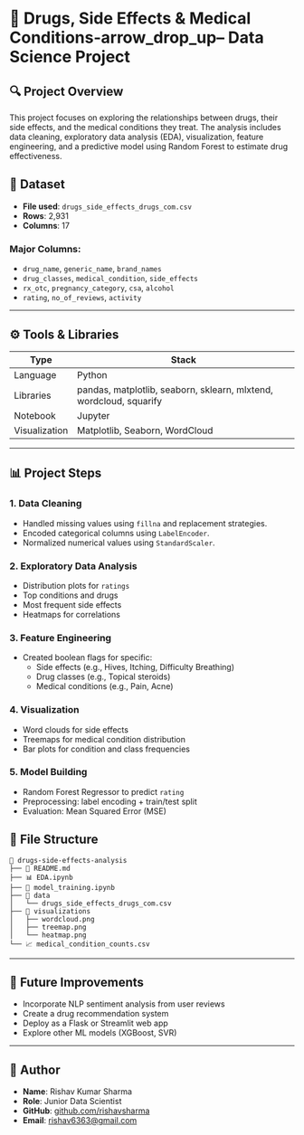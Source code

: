 # 🧪 Drugs, Side Effects & Medical Conditions-arrow_drop_up– Data Science Project

## 🔍 Project Overview
This project focuses on exploring the relationships between drugs, their side effects, and the medical conditions they treat. The analysis includes data cleaning, exploratory data analysis (EDA), visualization, feature engineering, and a predictive model using Random Forest to estimate drug effectiveness.

## 📁 Dataset

- **File used**: `drugs_side_effects_drugs_com.csv`
- **Rows**: 2,931  
- **Columns**: 17

### Major Columns:
- `drug_name`, `generic_name`, `brand_names`
- `drug_classes`, `medical_condition`, `side_effects`
- `rx_otc`, `pregnancy_category`, `csa`, `alcohol`
- `rating`, `no_of_reviews`, `activity`

---

## ⚙️ Tools & Libraries

| Type        | Stack                         |
|-------------|-------------------------------|
| Language    | Python                        |
| Libraries   | pandas, matplotlib, seaborn, sklearn, mlxtend, wordcloud, squarify |
| Notebook    | Jupyter                        |
| Visualization | Matplotlib, Seaborn, WordCloud |

---

## 📊 Project Steps

### 1. Data Cleaning
- Handled missing values using `fillna` and replacement strategies.
- Encoded categorical columns using `LabelEncoder`.
- Normalized numerical values using `StandardScaler`.

### 2. Exploratory Data Analysis
- Distribution plots for `ratings`
- Top conditions and drugs
- Most frequent side effects
- Heatmaps for correlations

### 3. Feature Engineering
- Created boolean flags for specific:
  - Side effects (e.g., Hives, Itching, Difficulty Breathing)
  - Drug classes (e.g., Topical steroids)
  - Medical conditions (e.g., Pain, Acne)

### 4. Visualization
- Word clouds for side effects
- Treemaps for medical condition distribution
- Bar plots for condition and class frequencies

### 5. Model Building
- Random Forest Regressor to predict `rating`
- Preprocessing: label encoding + train/test split
- Evaluation: Mean Squared Error (MSE)

## 📂 File Structure

```
📁 drugs-side-effects-analysis
├── 📄 README.md
├── 📊 EDA.ipynb
├── 🤖 model_training.ipynb
├── 📁 data
│   └── drugs_side_effects_drugs_com.csv
├── 📁 visualizations
│   ├── wordcloud.png
│   ├── treemap.png
│   └── heatmap.png
└── 📈 medical_condition_counts.csv
```

---

## 🚀 Future Improvements

- Incorporate NLP sentiment analysis from user reviews
- Create a drug recommendation system
- Deploy as a Flask or Streamlit web app
- Explore other ML models (XGBoost, SVR)

---

## 👤 Author

- **Name**: Rishav Kumar Sharma  
- **Role**: Junior Data Scientist  
- **GitHub**: [github.com/rishavsharma](https://github.com/your-profile)  
- **Email**: rishav6363@gmail.com

